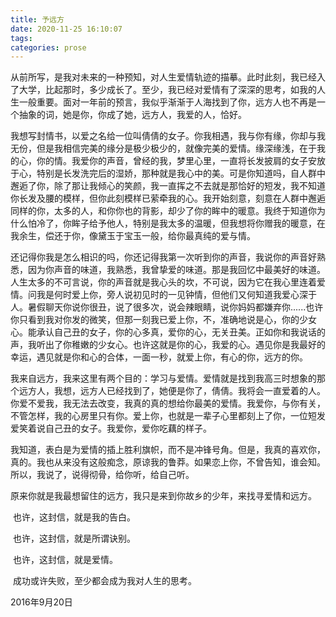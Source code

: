 ```yaml
---
title: 予远方
date: 2020-11-25 16:10:07
tags:
categories: prose
---
```


​		从前所写，是我对未来的一种预知，对人生爱情轨迹的描摹。此时此刻，我已经入了大学，比起那时，多少成长了。至少，我已经对爱情有了深深的思考，如我的人生一般重要。面对一年前的预言，我似乎渐渐于人海找到了你，远方人也不再是一个抽象的词，她是你，你成了她，远方人，我爱的人，恰好。

​		我想写封情书，以爱之名给一位叫倩倩的女子。你我相遇，我与你有缘，你却与我无份，但是我相信完美的缘分是极少极少的，就像完美的爱情。缘深缘浅，在于我的心，你的情。我爱你的声音，曾经的我，梦里心里，一直将长发披肩的女子安放于心，特别是长发洗完后的湿娇，那种就是我心中的美。可是你知道吗，自人群中邂逅了你，除了那让我倾心的笑颜，我一直挥之不去就是那恰好的短发，我不知道你长发及腰的模样，但你此刻模样已萦牵我的心。我开始刻意，刻意在人群中邂逅同样的你，太多的人，和你你也的背影，却少了你的眸中的暖意。我终于知道你为什么怕冷了，你眸子给予他人，特别是我太多的温暖，但我想将你赠我的暖意，在我余生，偿还于你，像黛玉于宝玉一般，给你最真纯的爱与情。

​		还记得你我是怎么相识的吗，你还记得我第一次听到你的声音，我说你的声音好熟悉，因为你声音的味道，我熟悉，我曾挚爱的味道。那是我回忆中最美好的味道。人生太多的不可言说，你的声音就是我心头的坎，不可说，因为它在我心里连着爱情。问我是何时爱上你，旁人说初见时的一见钟情，但他们又何知道我爱心深于人。暑假聊天你说你很丑，说了很多次，说会辣眼睛，说你妈妈都嫌弃你......也许你只看到我对你发的微笑，但那一刻我已爱上你，不，准确地说是心，你的少女心。能承认自己丑的女子，你的心多真，爱你的心，无关丑美。正如你和我说话的声，我听出了你稚嫩的少女心。也许这就是你的心，我爱的心。遇见你是我最好的幸运，遇见就是你和心的合体，一面一秒，就爱上你，有心的你，远方的你。

​		我来自远方，我来这里有两个目的：学习与爱情。爱情就是找到我高三时想象的那个远方人，我想，远方人已经找到了，她便是你了，倩倩。我将会一直爱着的人。你爱不爱我，我无法去改变，我真的真的想给你最美的爱情。我爱你，与你有关，不管怎样，我的心房里只有你。爱上你，也就是一辈子心里都刻上了你，一位短发爱笑着说自己丑的女子。我爱你，爱你吃藕的样子。

​		我知道，表白是为爱情的插上胜利旗帜，而不是冲锋号角。但是，我真的喜欢你，真的。我也从来没有这般痴念，原谅我的鲁莽。如果恋上你，不曾告知，谁会知。所以，我说了，说得彻骨，给你听，给自己听。

​		原来你就是我最想留住的远方，我只是来到你故乡的少年，来找寻爱情和远方。

​		也许，这封信，就是我的告白。

​		也许，这封信，就是所谓诀别。

​		也许，这封信，就是爱情。

​		成功或许失败，至少都会成为我对人生的思考。

2016年9月20日
